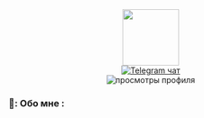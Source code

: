 <div id="header" align="center">
  <img src="https://s1.radikal.cloud/2024/06/30/logo-footer.png" width="100"/>
</div>

<div id="badges" align="center">
  <a href="https://t.me/happycozero">
    <img src="https://img.shields.io/badge/Telegram-blue?style=for-the-badge&logo=telegram&logoColor=white" alt="Telegram чат"/>
  </a>
</div>

<div id="profile-views" align="center">
  <img src="https://komarev.com/ghpvc/?username=happycozero&style=flat-square&color=orange&label=Просмотры&base=162" alt="просмотры профиля"/>
</div>

### 🍌: Обо мне :
